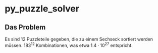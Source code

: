 # py_puzzle_solver

## Das Problem

Es sind 12 Puzzleteile gegeben, die zu einem Sechseck sortiert werden müssen.
$183^{12}$ Kombinationen, was etwa $1.4\cdot10^{27}$ entspricht.

